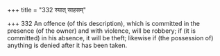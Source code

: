 +++
title = "332 स्यात् साहसम्"

+++
332	An offence (of this description), which is committed in the presence (of the owner) and with violence, will be robbery; if (it is committed) in his absence, it will be theft; likewise if (the possession of) anything is denied after it has been taken.